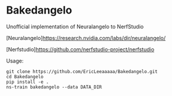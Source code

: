 # Bakedangelo
Unofficial implementation of Neuralangelo to NerfStudio

[Neuralangelo]https://research.nvidia.com/labs/dir/neuralangelo/

[Nerfstudio]https://github.com/nerfstudio-project/nerfstudio

Usage:
```
git clone https://github.com/EricLeeaaaaa/Bakedangelo.git
cd Bakedangelo
pip install -e .
ns-train bakedangelo --data DATA_DIR
```
